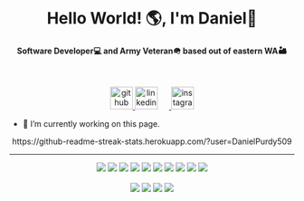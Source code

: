 <!------------------------------Header / Intro-------------------------------------->
<h1 align='center' paddingBottom="-10px">Hello World! 🌎, I'm Daniel👋</h1>
<p align='center'>
<h4 align="center">Software Developer💻 and Army Veteran🪖 based out of eastern WA🏜️</h4>

<!------------------------------Links to Socials------------------------------------>

<br>
<p align="center">
  <a href="https://github.com/DanielPurdy509">
    <img src='https://cdn.jsdelivr.net/npm/simple-icons@3.0.1/icons/github.svg' alt='github' height='40'>
  </a>
  <a href="https://www.linkedin.com/in/daniel-purdy/">
    <img src='https://cdn.jsdelivr.net/npm/simple-icons@3.0.1/icons/linkedin.svg' alt='linkedin' height='40' style="margin-right: 20px;">
  </a>
  <a href="https://www.instagram.com/thepurdster98/">
    <img src='https://cdn.jsdelivr.net/npm/simple-icons@3.0.1/icons/instagram.svg' alt='instagram' height='40'>
  </a>
</p>

<!-----------------------------------Other------------------------------------------>

- 🔭 I’m currently working on this page. 

<!-----------------------------------Stats------------------------------------------>

<p align="center">
  https://github-readme-streak-stats.herokuapp.com/?user=DanielPurdy509	
</p>
<hr>

<!----------------------------------Skills------------------------------------------>

<p align="center">
  <img src="https://img.shields.io/badge/JavaScript-323330?style=for-the-badge&logo=javascript&logoColor=F7DF1E"/>
  <img src="https://img.shields.io/badge/HTML5-E34F26?style=for-the-badge&logo=html5&logoColor=white"/>
  <img src="https://img.shields.io/badge/CSS3-1572B6?style=for-the-badge&logo=css3&logoColor=white"/>
  <img src="https://img.shields.io/badge/React-20232A?style=for-the-badge&logo=react&logoColor=61DAFB"/>
  <img src="https://img.shields.io/badge/Node%20js-339933?style=for-the-badge&logo=nodedotjs&logoColor=white"/>
  <img src="https://img.shields.io/badge/PostgreSQL-316192?style=for-the-badge&logo=postgresql&logoColor=white"/>
  <img src="https://img.shields.io/badge/Docker-2CA5E0?style=for-the-badge&logo=docker&logoColor=white"/>
  <img src="https://img.shields.io/badge/Express%20js-000000?style=for-the-badge&logo=express&logoColor=white"/>
  <img src="https://img.shields.io/badge/npm-CB3837?style=for-the-badge&logo=npm&logoColor=white"/>
  <img src="https://img.shields.io/badge/Vite-B73BFE?style=for-the-badge&logo=vite&logoColor=FFD62E"/>
  <br><br>
  <img src="https://img.shields.io/badge/Discord-5865F2?style=for-the-badge&logo=discord&logoColor=white"/>
  <img src="https://img.shields.io/badge/Slack-4A154B?style=for-the-badge&logo=slack&logoColor=white"/>
  <img src="https://img.shields.io/badge/Zoom-2D8CFF?style=for-the-badge&logo=zoom&logoColor=white"/>
  <img src="https://img.shields.io/badge/Visual_Studio_Code-0078D4?style=for-the-badge&logo=visual%20studio%20code&logoColor=white"/>
</p>
